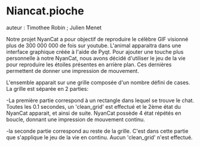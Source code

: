 # Niancat.pioche
auteur : Timothee Robin ; Julien Menet 


Notre projet NyanCat a pour objectif de reproduire le célèbre GIF visionné plus de 300 000 000 de fois sur youtube.
L'animal apparaitra dans une interface graphique créée à l'aide de Pyqt. Pour ajouter une touche plus personnelle à notre NyanCat, nous avons décidé d'utiliser le jeu de la vie pour reproduire les étoiles présentes en arrière plan. Ces dernières permettent de donner une impression de mouvement.

L'ensemble apparait sur une grille composée d'un nombre défini de cases. 
La grille est séparée en 2 parties:


  -La première partie correspond à un rectangle dans lequel se trouve le chat. Toutes les 0.1 secondes, un 'clean_grid' est   effectué et le 2ème état du NyanCat apparait, et ainsi de suite. NyanCat possède 4 état répétés en boucle, donnant une impression de mouvement continu.
  
  
  -la seconde partie correspond au reste de la grille. C'est dans cette partie que s'applique le jeu de la vie en continu. Aucun 'clean_grid' n'est effectué.
